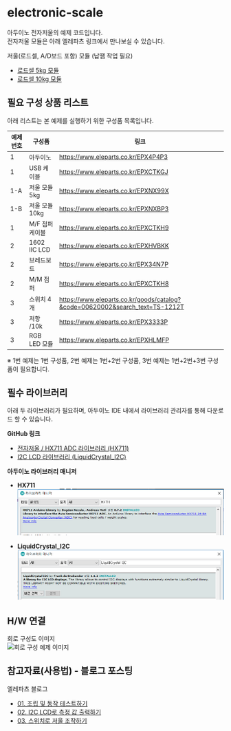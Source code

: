 # electronic-scale

아두이노 전자저울의 예제 코드입니다.  
전자저울 모듈은 아래 엘레파츠 링크에서 만나보실 수 있습니다.  

저울(로드셀, A/D보드 포함) 모듈 (납땜 작업 필요) 
- [로드셀 5kg 모듈](https://www.eleparts.co.kr/EPXNX99X)  
- [로드셀 10kg 모듈](https://www.eleparts.co.kr/EPXNXBP3)  
  
  
##  필요 구성 상품 리스트

아래 리스트는 본 예제를 실행하기 위한 구성품 목록입니다.

|예제 번호	|     구성품     	|  	  링크                   	    |
|-----------|-------------------|----------------------------------|
|1|아두이노			|https://www.eleparts.co.kr/EPX4P4P3|
|1|USB 케이블|https://www.eleparts.co.kr/EPXCTKGJ|
|1-A|저울 모듈  5kg  |https://www.eleparts.co.kr/EPXNX99X|
|1-B|저울 모듈  10kg  |https://www.eleparts.co.kr/EPXNXBP3|
|1|M/F 점퍼 케이블		|https://www.eleparts.co.kr/EPXCTKH9|
|2|1602 IIC LCD 		|https://www.eleparts.co.kr/EPXHVBKK|
|2|브레드보드			|https://www.eleparts.co.kr/EPX34N7P|
|2|M/M 점퍼			|https://www.eleparts.co.kr/EPXCTKH8|
|3|스위치 4개			|https://www.eleparts.co.kr/goods/catalog?&code=00620002&search_text=TS-1212T|
|3|저항 /10k			|https://www.eleparts.co.kr/EPX3333P|  
|3|RGB LED 모듈		|https://www.eleparts.co.kr/EPXHLMFP|  
  
 ※ 1번 예제는 1번 구성품, 2번 예제는 1번+2번 구성품, 3번 예제는 1번+2번+3번 구성품이 필요합니다.  

## 필수 라이브러리  
  
아래 두 라이브러리가 필요하며, 아두이노 IDE 내에서 라이브러리 관리자를 통해 다운로드 할 수 있습니다.  
  
**GitHub 링크**  
- [전자저울 / HX711 ADC 라이브러리 (HX711)](https://github.com/bogde/HX711)  
- [I2C LCD 라이브러리 (LiquidCrystal_I2C)](https://github.com/johnrickman/LiquidCrystal_I2C)  

**아두이노 라이브러리 매니저**  
  
- **HX711**  
![HX711](./library%20image/01.HX711.png)  
  
- **LiquidCrystal_I2C**  
![LiquidCrystal_I2C](./library%20image/02.LiquidCrystal_I2C.png)  
  
## H/W 연결  
  
회로 구성도 이미지   
![회로 구성 예제 이미지](https://github.com/eleparts/electronic-scale/tree/master/circuit%20image)  


## 참고자료(사용법) - 블로그 포스팅
  
엘레파츠 블로그  
- [01. 조립 및 동작 테스트하기](https://blog.naver.com/elepartsblog/221651788693)   
- [02. I2C LCD로 측정 값 출력하기](https://blog.naver.com/elepartsblog/221651804182)  
- [03. 스위치로 저울 조작하기](https://blog.naver.com/elepartsblog/221651833358)  
  

